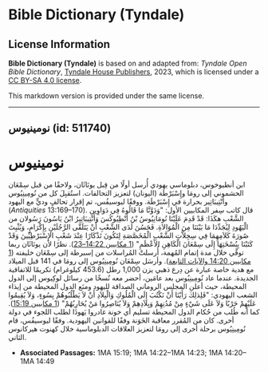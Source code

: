 # Bible Dictionary (Tyndale)

## License Information

**Bible Dictionary (Tyndale)** is based on and adapted from: _Tyndale Open Bible Dictionary_, [Tyndale House Publishers](https://tyndaleopenresources.com/), 2023, which is licensed under a [CC BY-SA 4.0 license](https://creativecommons.org/licenses/by-sa/4.0/legalcode.en).

This markdown version is provided under the same license.



--------------------------------

## نومينيوس (id: 511740)

نومينيوس
========

ابن أنطيوخوس، دبلوماسي يهودي أُرسل أولًا من قِبل يونَاثَان، ولاحقًا من قبل سِمْعَان الحشموني إلى رومَا وإِسْبَرْطَة (اليونان) لتعزيز التحالفات. استُقبِلَ كل من نُومِينِيُوس وأَنْتِيبَاتِير بحرارة في إِسْبَرْطَة. ووفقًا ليوسيفُس، تم إقرار تحالفٍ وديٍّ مع اليهود (*Antiquities* 13:169–170\). قال كاتب سِفر المكابيين الأول: "وَدَوَّنَّا مَا قَالُوهُ فِي دَوَاوِينِ الشَّعْبِ هكَذَا: قَدْ قَدِمَ عَلَيْنَا نُومَانِيُوسُ بْنُ أَنْطِيُوكُسَ وَأَنْتِيبَاتِيرُ ابْنُ يَاسُونَ رَسُولان من الْيَهُودِ لِيُجَدِّدَا مَا بَيْنَنَا مِنَ الْمُوَالاَةِ. فَحَسُنَ لَدَى الشَّعْبِ أَنْ يَتَلَقَّى الرَّجُلَيْنِ بِإِكْرَامٍ، وَيُثْبِتَ صُورَةَ كَلاَمِهِمَا فِي سِجِلاَّتِ الشَّعْبِ الْمُخَصَّصَةِ لِتَكُونَ تَذْكَارًا عِنْدَ شَعْبِ الإِسْبَرْطِيِّينَ وَقَدْ كَتَبْنَا بِنُسْخَتِهَا إِلَى سِمْعَانَ الْكَاهِنِ الأَعْظَمِ" ([1 مكابيين 14:22–23](https://ref.ly/1Macc14:22-1Macc14:23)). نظرًا لأن يونَاثَان ربما توفَّي خلال مدة إتمام المُهمة، أُرسلتْ المُراسلات من إسبرطة إلى سِمْعَان خليفته ([1 مكابيين 14:20 والآيات التابعة](https://ref.ly/1Macc14:20-1Macc14:49)). وأرسَل سِمْعَان نُومِينِيُوس إلى رومَا في 141 قبل الميلاد مع هدية خاصة عبارة عن دِرع ذهبي يزن 1,000 رطل (453\.6 كيلوغرام) تكريمًا للاتفاقية الجديدة. عندما عاد نُومِينِيُوس بعد عامَين، أحضر معه نُسخًا من رسائل لوكِيوس إلى الدول المحيطة، حيث أعلن المجلس الروماني الصداقة لليهود ومنَع الدول المحيطة من إيذاء الشعب اليهودي: "فَلِذلِكَ رَأَيْنَا أَنْ نَكْتُبَ إِلَى الْمُلُوكِ وَالْبِلاَدِ أَنْ لاَ يَطْلُبُوهُمْ بِسُوءٍ، وَلاَ يُقِيمُوا عَلَيْهِمْ حَرْبًا وَلاَ عَلَى شَيْءٍ مِنْ مُدُنِهِمْ وَبِلاَدِهِمْ وَلاَ يُنَاصِرُوا مَنْ يُحَارِبُهُمْ" ([1 مكابيين 15:19](https://ref.ly/1Macc15:19)). كما أنه طُلب من حُكام الدول المحيطة تسليم أي خونة غادروا يَهوذَا لطلب اللجوء في دولة أخرى. كان من المُقرر معاقبة الخَوَنة وفقًا للقوانين اليهودية. وفقًا ليوسيفُس، قام نُومِينِيُوس برحلة أخرى إلى رومَا لتعزيز العلاقات الدبلوماسية خلال كهنوت هيركانوس الثاني.

* **Associated Passages:** 1MA 15:19; 1MA 14:22–1MA 14:23; 1MA 14:20–1MA 14:49

